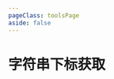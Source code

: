```yaml
---
pageClass: toolsPage
aside: false
---
```


# 字符串下标获取


<ClientOnly>
  <Fileds />
</ClientOnly>




<script setup>
  import Fileds from '../vueCom/filedsIndex.vue';
</script>
